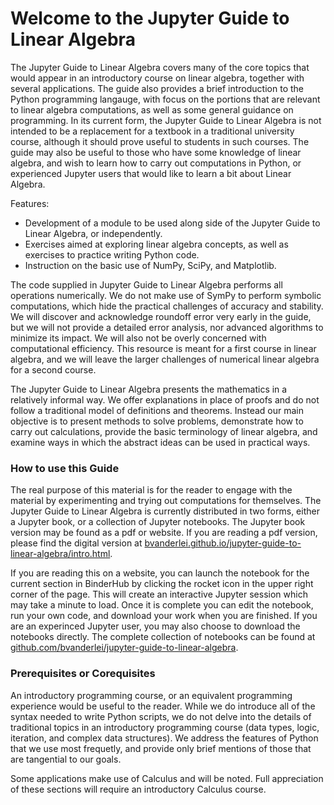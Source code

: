 Welcome to the Jupyter Guide to Linear Algebra
============================


The Jupyter Guide to Linear Algebra covers many of the core topics that would appear in an introductory course on linear algebra, together with several applications.  The guide also provides a brief introduction to the Python programming langauge, with focus on the portions that are relevant to linear algebra computations, as well as some general guidance on programming.  In its current form, the Jupyter Guide to Linear Algebra is not intended to be a replacement for a textbook in a traditional university course, although it should prove useful to students in such courses.  The guide may also be useful to those who have some knowledge of linear algebra, and wish to learn how to carry out computations in Python, or experienced Jupyter users that would like to learn a bit about Linear Algebra.

Features:

- Development of a module to be used along side of the Jupyter Guide to Linear Algebra, or independently.
- Exercises aimed at exploring linear algebra concepts, as well as exercises to practice writing Python code.
- Instruction on the basic use of NumPy, SciPy, and Matplotlib.

The code supplied in Jupyter Guide to Linear Algebra performs all operations numerically.  We do not make use of SymPy to perform symbolic computations, which hide the practical challenges of accuracy and stability.  We will discover and acknowledge roundoff error very early in the guide, but we will not provide a detailed error analysis, nor advanced algorithms to minimize its impact.  We will also not be overly concerned with computational efficiency.  This resource is meant for a first course in linear algebra, and we will leave the larger challenges of numerical linear algebra for a second course.   

The Jupyter Guide to Linear Algebra presents the mathematics in a relatively informal way.  We offer explanations in place of proofs and do not follow a traditional model of definitions and theorems.  Instead our main objective is to present methods to solve problems, demonstrate how to carry out calculations, provide the basic terminology of linear algebra, and examine ways in which the abstract ideas can be used in practical ways.

### How to use this Guide

The real purpose of this material is for the reader to engage with the material by experimenting and trying out computations for themselves.  The Jupyter Guide to Linear Algebra is currently distributed in two forms, either a Jupyter book, or a collection of Jupyter notebooks.  The Jupyter book version may be found as a pdf or website.  If you are reading a pdf version, please find the digital version at [bvanderlei.github.io/jupyter-guide-to-linear-algebra/intro.html](https://bvanderlei.github.io/jupyter-guide-to-linear-algebra/intro.html).


If you are reading this on a website, you can launch the notebook for the current section in BinderHub by clicking the rocket icon in the upper right corner of the page.  This will create an interactive Jupyter session which may take a minute to load.  Once it is complete you can edit the notebook, run your own code, and download your work when you are finished.  If you are an experinced Jupyter user, you may also choose to download the notebooks directly.  The complete collection of notebooks can be found at [github.com/bvanderlei/jupyter-guide-to-linear-algebra](https://github.com/bvanderlei/jupyter-guide-to-linear-algebra).      

### Prerequisites or Corequisites

An introductory programming course, or an equivalent programming experience would be useful to the reader.  While we do introduce all of the syntax needed to write Python scripts, we do not delve into the details of traditional topics in an introductory programming course (data types, logic, iteration, and complex data structures).  We address the features of Python that we use most frequetly, and provide only brief mentions of those that are tangential to our goals.

Some applications make use of Calculus and will be noted.  Full appreciation of these sections will require an introductory Calculus course.
